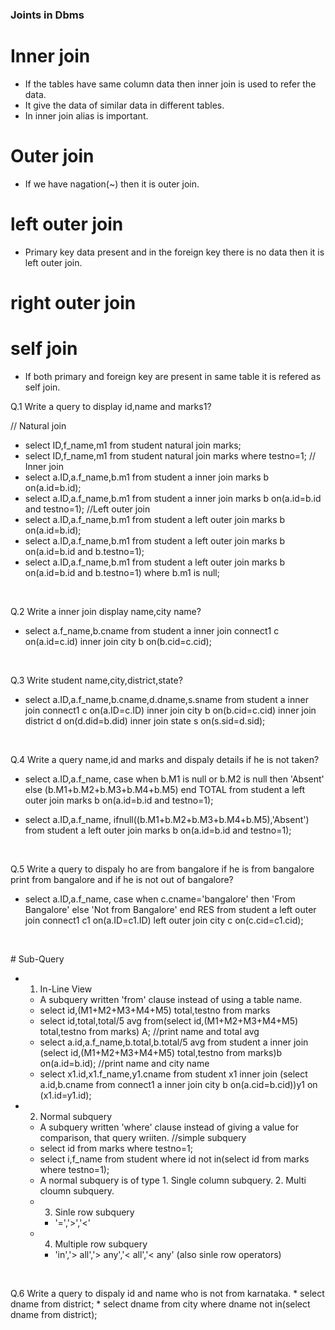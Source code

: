 ### Joints in Dbms

# Inner join

* If the tables have same column data then inner join is used to refer the data.
* It give the data of similar data in different tables. 
* In inner join alias is important.

# Outer join

* If we have nagation(~) then it is outer join.

# left outer join

* Primary key data present and in the foreign key there is no data then it is left outer join.

# right outer join


# self join

* If both primary and foreign key are present in same table it is refered as self join.
<p>
Q.1 Write a query to display id,name and marks1?

// Natural join
* select ID,f_name,m1 from student natural join marks; 
* select ID,f_name,m1 from student natural join marks where testno=1;
// Inner join
* select a.ID,a.f_name,b.m1 from student a inner join marks b on(a.id=b.id);
* select a.ID,a.f_name,b.m1 from student a inner join marks b on(a.id=b.id and testno=1);
//Left outer join
* select a.ID,a.f_name,b.m1 from student a left outer join marks b on(a.id=b.id);
* select a.ID,a.f_name,b.m1 from student a left outer join marks b on(a.id=b.id and b.testno=1);
* select a.ID,a.f_name,b.m1 from student a left outer join marks b on(a.id=b.id and b.testno=1) where b.m1 is null;
</p><br>
<p>
Q.2 Write a inner join display name,city name?

* select a.f_name,b.cname from student a inner join connect1 c on(a.id=c.id) inner join city b on(b.cid=c.cid);
</p><br>
<p>
Q.3 Write student name,city,district,state?

* select a.ID,a.f_name,b.cname,d.dname,s.sname from student a inner join connect1 c on(a.ID=c.ID)
inner join city b on(b.cid=c.cid) inner join district d on(d.did=b.did)
inner join state s on(s.sid=d.sid);
</p><br>
<p>
Q.4 Write a query name,id and marks and dispaly details if he is not taken?

* select a.ID,a.f_name, case when b.M1 is null or b.M2 is null then
'Absent'
else
(b.M1+b.M2+b.M3+b.M4+b.M5) end TOTAL from student a left outer join marks b on(a.id=b.id and testno=1); 

* select a.ID,a.f_name, ifnull((b.M1+b.M2+b.M3+b.M4+b.M5),'Absent') from student a left outer join marks b on(a.id=b.id and testno=1); 


</p><br>
<p>
Q.5 Write a query to dispaly ho are from bangalore if he is from bangalore print from bangalore and if he is not out of bangalore?

* select a.ID,a.f_name, case when c.cname='bangalore' then 'From Bangalore'
else 'Not from Bangalore' end RES from student a left outer join connect1 c1 on(a.ID=c1.ID)
left outer join city c on(c.cid=c1.cid);
</p><br>
<p>
# Sub-Query

* 1. In-Line View
	* A subquery written 'from' clause instead of using a table name.
	* select id,(M1+M2+M3+M4+M5) total,testno from marks
	* select id,total,total/5 avg from(select id,(M1+M2+M3+M4+M5) total,testno from marks) A;
//print name and total avg
	* select a.id,a.f_name,b.total,b.total/5 avg from student a inner join (select id,(M1+M2+M3+M4+M5) total,testno from marks)b on(a.id=b.id);
//print name and city name
	* select x1.id,x1.f_name,y1.cname from student x1 inner join (select a.id,b.cname from connect1 a inner join city b on(a.cid=b.cid))y1 on (x1.id=y1.id);

* 2. Normal subquery
	* A subquery written 'where' clause instead of giving a value for comparison, that query wriiten.
//simple subquery
	* select id from marks where testno=1;
	* select i,f_name from student where id not in(select id from marks where testno=1);
	* A normal subquery is of type 1. Single column subquery. 2. Multi cloumn subquery.
	* 3. Sinle row subquery
		* '=','>','<'
	* 4. Multiple row subquery
		* 'in','> all','> any','< all','< any' (also sinle row operators)
</p><br>

Q.6 Write a query to dispaly id and name who is not from karnataka.
	* select dname from  district;
	* select dname from city where dname not in(select dname from  district);






























